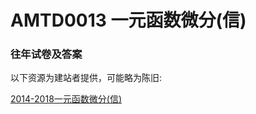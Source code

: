 
# AMTD0013 一元函数微分(信)

### 往年试卷及答案

以下资源为建站者提供，可能略为陈旧:

[2014-2018一元函数微分(信)](https://github.com/Emanual20/Emanual20.github.io/tree/main/resources/grade-1/AMTD0013/)